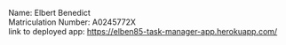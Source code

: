 Name: Elbert Benedict <br />
Matriculation Number: A0245772X <br />
link to deployed app: https://elben85-task-manager-app.herokuapp.com/ <br /> 
